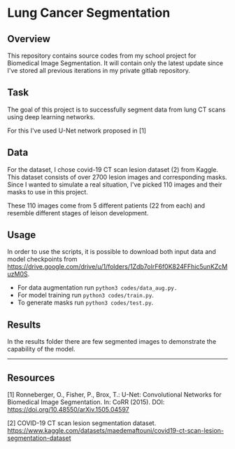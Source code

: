 # Lung Cancer Segmentation

## Overview

This repository contains source codes from my school project for Biomedical Image Segmentation. It will contain only the latest update since I've stored all previous iterations in my private gitlab repository.

## Task

The goal of this project is to successfully segment data from lung CT scans using deep learning networks.

For this I've used U-Net network proposed in [1]

## Data

For the dataset, I chose covid-19 CT scan lesion dataset (2) from Kaggle. This dataset consists of over 2700 lesion images and corresponding masks. Since I wanted to simulate a real situation, I've picked 110 images and their masks to use in this project.

These 110 images come from 5 different patients (22 from each) and resemble different stages of leison development.

## Usage

In order to use the scripts, it is possible to download both input data and model checkpoints from https://drive.google.com/drive/u/1/folders/1Zdb7oIrF6f0K824FFhic5unKZcMuzM0S.

* For data augmentation run `python3 codes/data_aug.py.`
* For model training run `python3 codes/train.py`.
* To generate masks run `python3 codes/test.py`.

## Results

In the results folder there are few segmented images to demonstrate the capability of the model.

-------------

## Resources

[1] Ronneberger, O., Fisher, P., Brox, T.: U-Net: Convolutional Networks for Biomedical Image Segmentation. In: CoRR (2015). DOI: https://doi.org/10.48550/arXiv.1505.04597

[2] COVID-19 CT scan lesion segmentation dataset. https://www.kaggle.com/datasets/maedemaftouni/covid19-ct-scan-lesion-segmentation-dataset

